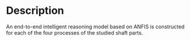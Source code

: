 # Description

An end-to-end intelligent reasoning model based on ANFIS is constructed for each of the four processes of the studied shaft parts.
